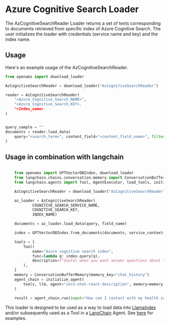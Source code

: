 # Azure Cognitive Search Loader

The AzCognitiveSearchReader Loader returns a set of texts corresponding to documents retrieved from specific index of Azure Cognitive Search.
The user initializes the loader with credentials (service name and key) and the index name. 

## Usage

Here's an example usage of the AzCognitiveSearchReader.

```python
from openams import download_loader

AzCognitiveSearchReader = download_loader("AzCognitiveSearchReader")

reader = AzCognitiveSearchReader(
    "<Azure_Cognitive_Search_NAME>",
    "<Azure_Cognitive_Search_KEY>,
    "<Index_name>
)


query_sample = ""
documents = reader.load_data(
    query="<search_term>", content_field="<content_field_name>", filter="<azure_search_filter>"
)
```

## Usage in combination with langchain

```python

    from openams import GPTVectorDBIndex, download_loader
    from langchain.chains.conversation.memory import ConversationBufferMemory
    from langchain.agents import Tool, AgentExecutor, load_tools, initialize_agent

    AzCognitiveSearchReader = download_loader("AzCognitiveSearchReader")

    az_loader = AzCognitiveSearchReader(
            COGNITIVE_SEARCH_SERVICE_NAME,
            COGNITIVE_SEARCH_KEY,
            INDEX_NAME)

    documents = az_loader.load_data(query, field_name)

    index = GPTVectorDBIndex.from_documents(documents, service_context=service_context)

    tools = [
        Tool(
            name="Azure cognitive search index",
            func=lambda q: index.query(q),
            description=f"Useful when you want answer questions about the text on azure cognitive search.",
        ),
    ]
    memory = ConversationBufferMemory(memory_key="chat_history")
    agent_chain = initialize_agent(
        tools, llm, agent="zero-shot-react-description", memory=memory
    )

    result = agent_chain.run(input="How can I contact with my health insurance?")
```


This loader is designed to be used as a way to load data into [LlamaIndex](https://github.com/jerryjliu/gpt_index/tree/main/gpt_index) and/or subsequently used as a Tool in a [LangChain](https://github.com/hwchase17/langchain) Agent. See [here](https://github.com/emptycrown/llama-hub/tree/main) for examples.